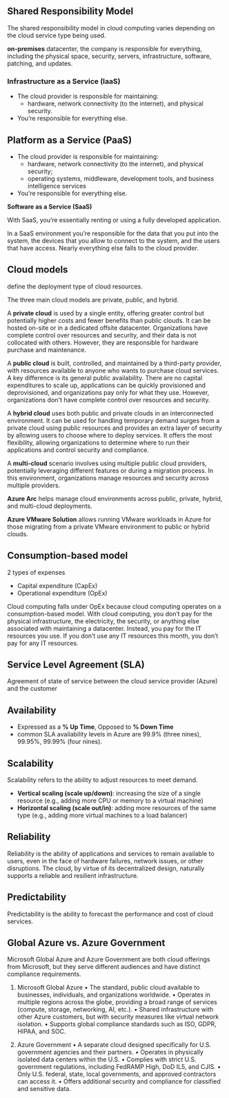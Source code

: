 ## Shared Responsibility Model

The shared responsibility model in cloud computing varies depending on the cloud service type being used.

**on-premises** datacenter, the company is responsible for everything, including the physical space, security, servers, infrastructure, software, patching, and updates.

### Infrastructure as a Service (IaaS)

- The cloud provider is responsible for maintaining:
    - hardware, network connectivity (to the internet), and physical security. 
- You’re responsible for everything else.

## Platform as a Service (PaaS)

- The cloud provider is responsible for maintaining:
    - hardware, network connectivity (to the internet), and physical security;
    - operating systems, middleware, development tools, and business intelligence services
- You’re responsible for everything else.

**Software as a Service (SaaS)**

With SaaS, you’re essentially renting or using a fully developed application.

In a SaaS environment you’re responsible for the data that you put into the system, the devices that you allow to connect to the system, and the users that have access. Nearly everything else falls to the cloud provider.

## Cloud models 

define the deployment type of cloud resources.

The three main cloud models are private, public, and hybrid.

A **private cloud** is used by a single entity, offering greater control but potentially higher costs and fewer benefits than public clouds. It can be hosted on-site or in a dedicated offsite datacenter. Organizations have complete control over resources and security, and their data is not collocated with others. However, they are responsible for hardware purchase and maintenance.

A **public cloud** is built, controlled, and maintained by a third-party provider, with resources available to anyone who wants to purchase cloud services. A key difference is its general public availability. There are no capital expenditures to scale up, applications can be quickly provisioned and deprovisioned, and organizations pay only for what they use. However, organizations don't have complete control over resources and security.

A **hybrid cloud** uses both public and private clouds in an interconnected environment. It can be used for handling temporary demand surges from a private cloud using public resources and provides an extra layer of security by allowing users to choose where to deploy services. It offers the most flexibility, allowing organizations to determine where to run their applications and control security and compliance.

A **multi-cloud** scenario involves using multiple public cloud providers, potentially leveraging different features or during a migration process. In this environment, organizations manage resources and security across multiple providers.

**Azure Arc** helps manage cloud environments across public, private, hybrid, and multi-cloud deployments.

**Azure VMware Solution** allows running VMware workloads in Azure for those migrating from a private VMware environment to public or hybrid clouds.

## Consumption-based model

2 types of expenses

- Capital expenditure (CapEx)
- Operational expenditure (OpEx)

Cloud computing falls under OpEx because cloud computing operates on a consumption-based model. With cloud computing, you don’t pay for the physical infrastructure, the electricity, the security, or anything else associated with maintaining a datacenter. Instead, you pay for the IT resources you use. If you don’t use any IT resources this month, you don’t pay for any IT resources.

## Service Level Agreement (SLA)

Agreement of state of service between the cloud service provider (Azure) and the customer

## Availability

- Expressed as a **% Up Time**, Opposed to **% Down Time**
- common SLA availability levels in Azure are 99.9% (three nines), 99.95%, 99.99% (four nines).

## Scalability

Scalability refers to the ability to adjust resources to meet demand.

- **Vertical scaling (scale up/down)**: increasing the size of a single resource (e.g., adding more CPU or memory to a virtual machine)
- **Horizontal scaling (scale out/in)**: adding more resources of the same type (e.g., adding more virtual machines to a load balancer)

## Reliability

Reliability is the ability of applications and services to remain available to users, even in the face of hardware failures, network issues, or other disruptions. The cloud, by virtue of its decentralized design, naturally supports a reliable and resilient infrastructure.

## Predictability

Predictability is the ability to forecast the performance and cost of cloud services.

## Global Azure vs. Azure Government

Microsoft Global Azure and Azure Government are both cloud offerings from Microsoft, but they serve different audiences and have distinct compliance requirements.

1. Microsoft Global Azure
	•	The standard, public cloud available to businesses, individuals, and organizations worldwide.
	•	Operates in multiple regions across the globe, providing a broad range of services (compute, storage, networking, AI, etc.).
	•	Shared infrastructure with other Azure customers, but with security measures like virtual network isolation.
	•	Supports global compliance standards such as ISO, GDPR, HIPAA, and SOC.

2. Azure Government
	•	A separate cloud designed specifically for U.S. government agencies and their partners.
	•	Operates in physically isolated data centers within the U.S.
	•	Complies with strict U.S. government regulations, including FedRAMP High, DoD IL5, and CJIS.
	•	Only U.S. federal, state, local governments, and approved contractors can access it.
	•	Offers additional security and compliance for classified and sensitive data.